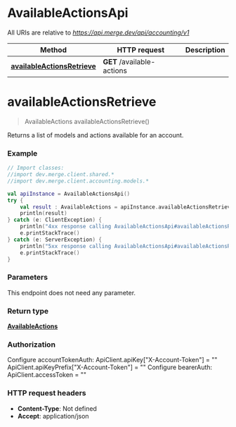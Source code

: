 # AvailableActionsApi

All URIs are relative to *https://api.merge.dev/api/accounting/v1*

Method | HTTP request | Description
------------- | ------------- | -------------
[**availableActionsRetrieve**](AvailableActionsApi.md#availableActionsRetrieve) | **GET** /available-actions | 


<a name="availableActionsRetrieve"></a>
# **availableActionsRetrieve**
> AvailableActions availableActionsRetrieve()



Returns a list of models and actions available for an account.

### Example
```kotlin
// Import classes:
//import dev.merge.client.shared.*
//import dev.merge.client.accounting.models.*

val apiInstance = AvailableActionsApi()
try {
    val result : AvailableActions = apiInstance.availableActionsRetrieve()
    println(result)
} catch (e: ClientException) {
    println("4xx response calling AvailableActionsApi#availableActionsRetrieve")
    e.printStackTrace()
} catch (e: ServerException) {
    println("5xx response calling AvailableActionsApi#availableActionsRetrieve")
    e.printStackTrace()
}
```

### Parameters
This endpoint does not need any parameter.

### Return type

[**AvailableActions**](AvailableActions.md)

### Authorization


Configure accountTokenAuth:
    ApiClient.apiKey["X-Account-Token"] = ""
    ApiClient.apiKeyPrefix["X-Account-Token"] = ""
Configure bearerAuth:
    ApiClient.accessToken = ""

### HTTP request headers

 - **Content-Type**: Not defined
 - **Accept**: application/json

